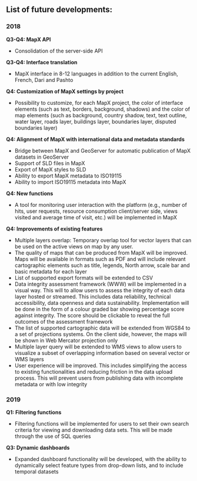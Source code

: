 ## List of future developments:

### 2018

<b>Q3-Q4: MapX API</b>
- Consolidation of the server-side API

<b>Q3-Q4: Interface translation</b>
- MapX interface in 8-12 languages in addition to the current English, French, Dari and Pashto

<b>Q4: Customization of MapX settings by project</b>
- Possibility to customize, for each MapX project, the color of interface elements (such as text, borders, background, shadows) and the color of map elements (such as background, country shadow, text, text outline, water layer, roads layer, buildings layer, boundaries layer, disputed boundaries layer)

<b>Q4: Alignment of MapX with international data and metadata standards</b>
- Bridge between MapX and GeoServer for automatic publication of MapX datasets in GeoServer
- Support of SLD files in MapX
- Export of MapX styles to SLD
- Ability to export MapX metadata to ISO19115
- Ability to import ISO19115 metadata into MapX

<b>Q4: New functions</b>
- A tool for monitoring user interaction with the platform (e.g., number of hits, user requests, resource consumption client/server side, views visited and average time of visit, etc.) will be implemented in MapX

<b>Q4: Improvements of existing features</b>
- Multiple layers overlap: Temporary overlap tool for vector layers that can be used on the active views on map by any user.
- The quality of maps that can be produced from MapX will be improved. Maps will be available in formats such as PDF and will include relevant cartographic elements such as title, legends, North arrow, scale bar and basic metadata for each layer
- List of supported export formats will be extended to CSV
- Data integrity assessment framework (WWW) will be implemented in a visual way. This will to allow users to assess the integrity of each data layer hosted or streamed. This includes data reliability, technical accessibility, data openness and data sustainability. Implementation will be done in the form of a colour graded bar showing percentage score against integrity. The score should be clickable to reveal the full outcomes of the assessment framework
- The list of supported cartographic data will be extended from WGS84 to a set of projections systems. On the client side, however, the maps will be shown in Web Mercator projection only
- Multiple layer query will be extended to WMS views to allow users to visualize a subset of overlapping information based on several vector or WMS layers
- User experience will be improved. This includes simplifying the access to existing functionalities and reducing friction in the data upload process. This will prevent users from publishing data with incomplete metadata or with low integrity

### 2019

<b>Q1: Filtering functions</b>
- Filtering functions will be implemented for users to set their own search criteria for viewing and downloading data sets. This will be made through the use of SQL queries

<b>Q3: Dynamic dashboards</b>
- Expanded dashboard functionality will be developed, with the ability to dynamically select feature types from drop-down lists, and to include temporal datasets
